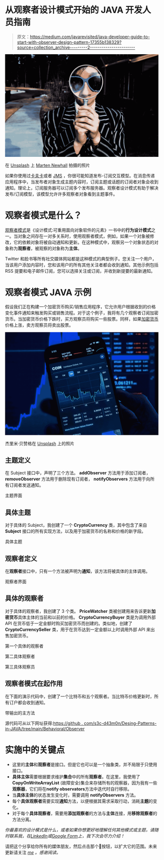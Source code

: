 # 从观察者设计模式开始的 JAVA 开发人员指南

> 原文：<https://medium.com/javarevisited/java-developer-guide-to-start-with-observer-design-pattern-17355b138329?source=collection_archive---------2----------------------->

![](img/f11188e12972c118e0adafd6e112ecb2.png)

在 [Unsplash](https://unsplash.com?utm_source=medium&utm_medium=referral) 上 [Marten Newhall](https://unsplash.com/@laughayette?utm_source=medium&utm_medium=referral) 拍摄的照片

如果你使用过[卡夫卡](/javarevisited/top-10-apache-kafka-online-training-courses-and-certifications-621f3c13b38c)或者 [JMS](https://javarevisited.blogspot.com/2020/05/top-16-jms-java-messaging-service-interview-questions-answers.html) ，你很可能知道发布-订阅交互模型。在消息传递应用程序中，当发布者对象生成主题内容时，订阅主题或话题的订阅者对象会收到通知。理论上，订阅服务器可以订阅多个发布服务器。观察者设计模式有助于解决发布/订阅模型，该模型允许许多观察者对象看到主题事件。

# 观察者模式是什么？

[观察者模式](https://javarevisited.blogspot.com/2011/12/observer-design-pattern-java-example.html)是《设计模式:可重用面向对象软件的元素》一书中的**行为设计模式**之一。当对象之间存在一对多关系时，使用观察者模式，例如，如果一个对象被修改，它的依赖对象将被自动通知和更新。在这种模式中，观察另一个对象状态的对象称为**观察者**，被观察的对象称为**主体**。

Twitter 和脸书等所有社交媒体网站都是这种模式的典型例子。您关注一个用户，当该用户添加内容时，您和该用户的所有其他关注者都会收到通知。其他示例包括 RSS 提要和电子邮件订阅，您可以选择关注或订阅，并收到新提要的最新通知。

# 观察者模式 JAVA 示例

假设我们正在构建一个加密货币购买/销售应用程序，它允许用户根据收到的价格变化事件通知来触发购买或销售流程。对于这个例子，我将有几个观察者订阅加密货币。当加密货币价格下跌时，买方观察员将购买一些股票。同样，如果[加密货币](https://javarevisited.blogspot.com/2022/01/5-best-courses-to-learn-cryptocurrency.html)价格上涨，卖方观察员将卖出股票。

[![](img/eb463161824ed21fd436f92fa7e4153a.png)](https://javarevisited.blogspot.com/2022/01/5-best-courses-to-learn-cryptocurrency.html)

杰里米·贝赞格在 [Unsplash](https://unsplash.com?utm_source=medium&utm_medium=referral) 上的照片

## 主题定义

在 Subject 接口中，声明了三个方法。 **addObserver** 方法用于添加订阅者， **removeObserver** 方法用于删除现有订阅者， **notifyObservers** 方法用于向所有订阅者发送通知。

主题界面

## 具体主题

对于具体的 Subject，我创建了一个 **CryptoCurrency** 类，其中包含了来自 **Subject** 接口的所有实现方法，以及用于加密货币的名称和价格的新字段。

具体主题

## 观察者定义

在**观察者**接口中，只有一个方法被声明为**通知**，该方法将被具体的主体调用。

观察者界面

## 具体的观察者

对于具体的观察者，我创建了 3 个类。 **PriceWatcher** 类被创建用来告诉更新**加密货币**具体主体的当前和以前的价格。 **CryptoCurrencyBuyer** 类是为调用外部 API 在货币低于一定金额时购买加密货币而创建的。类似地，创建了 **CryptoCurrencySeller** 类，用于在货币达到一定金额以上时调用外部 API 来出售加密货币。

第一个具体的观察者

第二具体观察者

第三具体观察员

## 观察者模式在起作用

在下面的演示代码中，创建了一个比特币和五个观察者。当比特币价格更新时，所有订户都会收到通知。

带输出的主方法

源代码可从以下网址获得:[https://github . com/s3c-d43m0n/Desing-Patterns-in-JAVA/tree/main/Behavioral/Observer](https://github.com/s3c-d43m0n/Desing-Patterns-in-JAVA/tree/main/Behavioral/Observer)

# 实施中的关键点

*   这里的**主体**和**观察者**是接口。但是它也可以是一个抽象类，并不局限于只使用接口。
*   **具体主体**需要根据要求维护**集合**中的所有**观察者**。在这里，我使用了 **CopyOnWriteArrayList** (故障安全)集合来存储所有的观察器，因为我有一些**观察器**，它们将在**notify observators**方法中迭代时自行移除。
*   当**具体主体**的状态发生变化时，需要调用 **notifyObservers** 方法。
*   每个**具体观察者**需要实现**通知**方法，以便根据其需求采取行动，消耗**主题**的变化。
*   对于每个**具体观察者**，需要用**添加观察者**的方法与**主体**连接，用**移除观察者**的方法分离。

*你最喜欢的设计模式是什么，或者如果你想更好地理解任何其他模式或主题，请随时联系我，在*[*LinkedIn*](https://www.linkedin.com/in/ritvik92/)*或*[*Google Form*](https://forms.gle/XFsuo1ZbP35gfqAX7)*上，我下次会尽力介绍！*

请把这个分享给你所有的媒体朋友，然后点击那个👏按钮，以扩大它的范围。未来更新请关注 [*me*](/@ritvik.singh.chauhan) *。感谢阅读。*